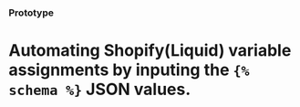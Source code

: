 ### Prototype
# Automating Shopify(Liquid) variable assignments by inputing the `{% schema %}` JSON values.